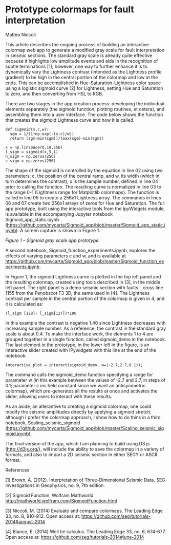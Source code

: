 # Prototype colormaps for fault interpretation

Matteo Niccoli

This article describes the ongoing process of building an interactive colormap web app to generate a modified gray scale for fault interpretation in seismic sections. The standard gray scale is already quite effective because it highlights low amplitude events and aids in the recognition of subtle terminations [1]; however, one way to further enhance it is to dynamically vary the Lightness contrast (intended as the Lightness profile gradient) to be high in the central portion of the colormap and low at the ends. This can be accomplished in Hue-Saturation-Lightness color space using a logistic sigmoid curve [2] for Lightness, setting Hue and Saturation to zero, and then converting from HSL to RGB. 

There are two stages in the app creation process: developing the individual elements separately (the sigmoid function, plotting routines, et cetera), and assembling them into a user interface. The code below shows the function that creates the sigmoid Lightness curve and how it is called.

    def sigmoid(x,c,w):
      sgm = 1/(1+np.exp(-(x-c)/w))
      return (sgm-min(sgm))/(max(sgm)-min(sgm))
    
    x = np.linspace(0,10,256)
    l_sigm = sigmoid(x,5,1)
    h_sigm = np.zeros(256)
    s_sigm = np.zeros(256)
   
The shape of the sigmoid is controlled by the equation in line 02 using two parameters: c, the position of the central ramp, and w, its width (which in turn determines the contrast); x is the sample number, defined in line 04 prior to calling the function. The resulting curve is normalized in line 03 to the range 0-1 (Lightness range for Matplotlib colormaps). The function is called in line 05 to create a 256x1 Lightness array. The commands in lines 06 and 07 create two 256x1 arrays of zeros for Hue and Saturation. The full app prototype, built using the interactive tools from the IpyWidgets module, is available in the accompanying Jupyter notebook Sigmoid_app_static.ipynb (https://github.com/mycarta/Sigmoid_app/blob/master/Sigmoid_app_static.ipynb). A screen capture is shown in Figure 1.

_Figure 1 – Sigmoid gray scale app prototype._

A second notebook, Sigmoid_function_experiments.ipynb, explores the effects of varying parameters c and w, and is available at https://github.com/mycarta/Sigmoid_app/blob/master/Sigmoid_function_experiments.ipynb.

 In Figure 1, the sigmoid Lightness curve is plotted in the top left panel and the resulting colormap, created using tools described in [3], in the middle left panel. The right panel is a demo seismic section with faults - cross line 1155 from the Penobscot F3 3D, the same used in [4]. The Lightness contrast per sample in the central portion of the colormap is given in 4, and it is calculated as:
    
    (l_sigm [128]- l_sigm[127])*100

In this example the contrast is negative 1.40 since Lightness decreases with increasing sample number. As a reference, the contrast in the standard gray scale is about 0.4. 
To make the interface work, the elements 1 to 4 are grouped together in a single function, called sigmoid_demo in the notebook. The last element in the prototype, in the lower left in the figure, is an interactive slider created with IPywidgets with this line at the end of the notebook:

    interactive_plot = interact(sigmoid_demo, w=(-2.7,2.7,0.1));

The command calls the sigmoid_demo function specifying a range for parameter w (in this example between the values of -2.7 and 2.7, in steps of 0.1; parameter c ins held constant since we want an antisymmetric colormap), which pre-generates all the results at once and activates the slider, allowing users to interact with these results. 

As an aside, an alterantive to creating a sigmoid colormap, one could modify the seismic amplitudes directly by applying a sigmoid stretch; although I prefer the colormap approach, I show how to do thins in a third notebook, Scaling_seismic_sigmoid (https://github.com/mycarta/Sigmoid_app/blob/master/Scaling_seismic_sigmoid.ipynb).

The final version of the app, which I am planning to build using D3.js (http://d3js.org/), will include the ability to save the colormap in a variety of formats, and also to import a 2D seismic section in either SEGY or ASCII format.



References

[1] Brown, A. (2012). Interpretation of Three-Dimensional Seismic Data. SEG Investigations in Geophysics, no. 9, 7th edition.

[2] Sigmoid Function, Wolfram Mathworld. http://mathworld.wolfram.com/SigmoidFunction.html

[3] Niccoli, M. (2014) Evaluate and compare colormaps. The Leading Edge 33, no. 8, 910–912. Open access at: https://github.com/seg/tutorials-2014#august-2014

[4] Bianco, E. (2014) Well tie calculus. The Leading Edge 33, no. 6, 674-677. Open access at: https://github.com/seg/tutorials-2014#june-2014
